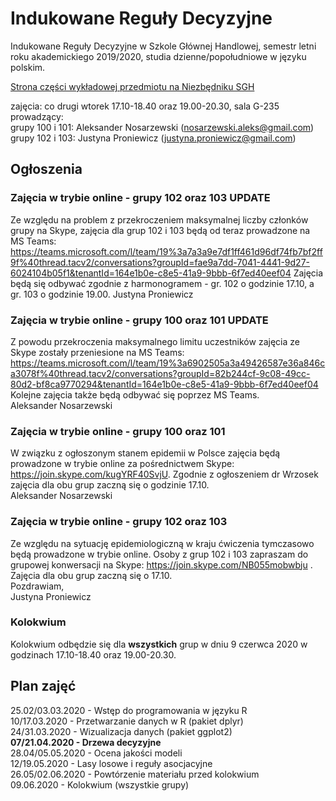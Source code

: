 # Indukowane Reguły Decyzyjne
Indukowane Reguły Decyzyjne w Szkole Głównej Handlowej, semestr letni roku akademickiego 2019/2020, studia dzienne/popołudniowe w języku polskim.

[Strona części wykładowej przedmiotu na Niezbędniku SGH](https://www.e-sgh.pl/mwrzosek/ird/)

zajęcia: co drugi wtorek 17.10-18.40 oraz 19.00-20.30, sala G-235  
prowadzący:  
  grupy 100 i 101: Aleksander Nosarzewski (nosarzewski.aleks@gmail.com)  
  grupy 102 i 103: Justyna Proniewicz  (justyna.proniewicz@gmail.com)

## Ogłoszenia
### Zajęcia w trybie online - grupy 102 oraz 103 UPDATE
Ze względu na problem z przekroczeniem maksymalnej liczby członków grupy na Skype, zajęcia dla grup 102 i 103 będą od teraz prowadzone na MS Teams: https://teams.microsoft.com/l/team/19%3a7a3a9e7df1ff461d96df74fb7bf2ff9f%40thread.tacv2/conversations?groupId=fae9a7dd-7041-4441-9d27-6024104b05f1&tenantId=164e1b0e-c8e5-41a9-9bbb-6f7ed40eef04
Zajęcia będą się odbywać zgodnie z harmonogramem - gr. 102 o godzinie 17.10, a gr. 103 o godzinie 19.00.
Justyna Proniewicz

### Zajęcia w trybie online - grupy 100 oraz 101 UPDATE
Z powodu przekroczenia maksymalnego limitu uczestników zajęcia ze Skype zostały przeniesione na MS Teams:
https://teams.microsoft.com/l/team/19%3a6902505a3a49426587e36a846ca3078f%40thread.tacv2/conversations?groupId=82b244cf-9c08-49cc-80d2-bf8ca9770294&tenantId=164e1b0e-c8e5-41a9-9bbb-6f7ed40eef04  
Kolejne zajęcia także będą odbywać się poprzez MS Teams.  
Aleksander Nosarzewski

### Zajęcia w trybie online - grupy 100 oraz 101
W związku z ogłoszonym stanem epidemii w Polsce zajęcia będą prowadzone w trybie online za pośrednictwem Skype: https://join.skype.com/kugYRF40SvjU. Zgodnie z ogłoszeniem dr Wrzosek zajęcia dla obu grup zaczną się o godzinie 17.10.  
Aleksander Nosarzewski

### Zajęcia w trybie online - grupy 102 oraz 103
Ze względu na sytuację epidemiologiczną w kraju ćwiczenia tymczasowo będą prowadzone w trybie online. Osoby z grup 102 i 103 zapraszam do grupowej konwersacji na Skype: https://join.skype.com/NB055mobwbju . Zajęcia dla obu grup zaczną się o 17.10.  
Pozdrawiam,  
Justyna Proniewicz

### Kolokwium
Kolokwium odbędzie się dla __wszystkich__ grup w dniu 9 czerwca 2020 w godzinach 17.10-18.40 oraz 19.00-20.30.

## Plan zajęć
25.02/03.03.2020 - Wstęp do programowania w języku R  
10/17.03.2020 - Przetwarzanie danych w R (pakiet dplyr)  
24/31.03.2020 - Wizualizacja danych (pakiet ggplot2)  
__07/21.04.2020 - Drzewa decyzyjne__  
28.04/05.05.2020 - Ocena jakości modeli  
12/19.05.2020 - Lasy losowe i reguły asocjacyjne  
26.05/02.06.2020 - Powtórzenie materiału przed kolokwium  
09.06.2020 - Kolokwium (wszystkie grupy)
